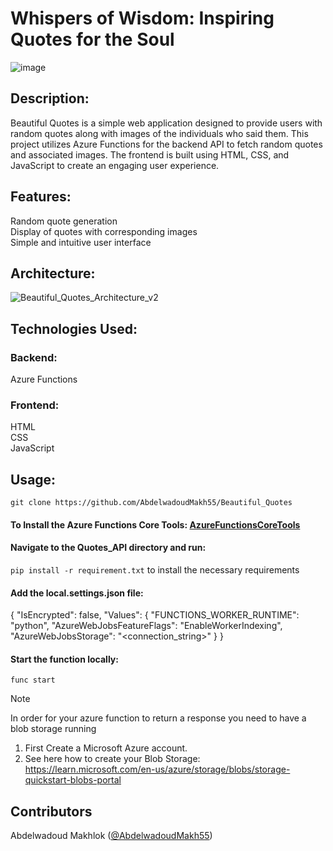 # Whispers of Wisdom: Inspiring Quotes for the Soul
![image](https://github.com/AbdelwadoudMakh55/Beautiful_Quotes/assets/133237331/187a1d21-ba5e-4092-b77e-9c4455f67693)
## Description:
Beautiful Quotes is a simple web application designed to provide users with random quotes along with images of the individuals who said them. This project utilizes Azure Functions for the backend API to fetch random quotes and associated images. The frontend is built using HTML, CSS, and JavaScript to create an engaging user experience.

## Features:
Random quote generation  
Display of quotes with corresponding images  
Simple and intuitive user interface  

## Architecture:
![Beautiful_Quotes_Architecture_v2](https://github.com/AbdelwadoudMakh55/Beautiful_Quotes/assets/133237331/adb6dec0-8fe6-4904-bccb-62714161a484)


## Technologies Used:
### Backend:

Azure Functions
### Frontend:

HTML  
CSS  
JavaScript 

## Usage:

`git clone https://github.com/AbdelwadoudMakh55/Beautiful_Quotes` 
#### To Install the Azure Functions Core Tools: [AzureFunctionsCoreTools](https://learn.microsoft.com/en-us/azure/azure-functions/functions-run-local?tabs=windows%2Cisolated-process%2Cnode-v4%2Cpython-v2%2Chttp-trigger%2Ccontainer-apps&pivots=programming-language-python#install-the-azure-functions-core-tools)
#### Navigate to the Quotes_API directory and run:
`pip install -r requirement.txt` to install the necessary requirements
#### Add the local.settings.json file:
{
  "IsEncrypted": false,
  "Values": {
    "FUNCTIONS_WORKER_RUNTIME": "python",
    "AzureWebJobsFeatureFlags": "EnableWorkerIndexing",
    "AzureWebJobsStorage": "<connection_string>"
  }
}
#### Start the function locally:
`func start`
> [!NOTE]
> In order for your azure function to return a response you need to have a blob storage running

1. First Create a Microsoft Azure account.  
2. See here how to create your Blob Storage: https://learn.microsoft.com/en-us/azure/storage/blobs/storage-quickstart-blobs-portal  
## Contributors
Abdelwadoud Makhlok ([@AbdelwadoudMakh55](https://github.com/AbdelwadoudMakh55))
